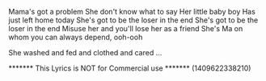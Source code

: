 Mama's got a problem
She don't know what to say
Her little baby boy
Has just left home today
She's got to be the loser in the end
She's got to be the loser in the end
Misuse her and you'll lose her as a friend
She's Ma on whom you can always depend, ooh-ooh

She washed and fed and clothed and cared
...

******* This Lyrics is NOT for Commercial use *******
(1409622338210)